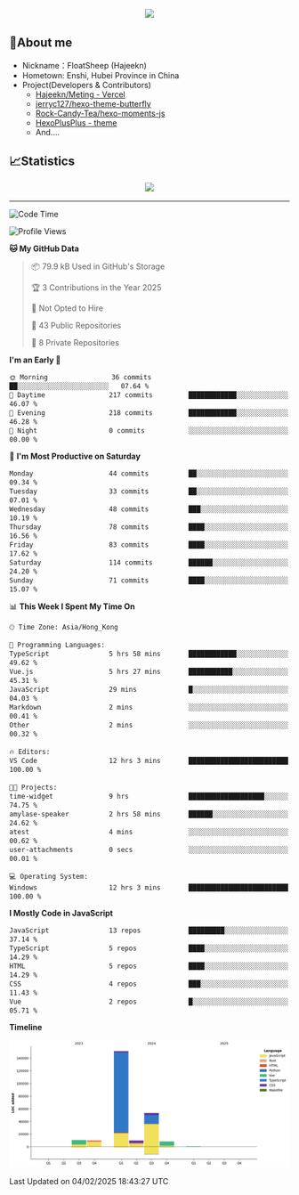 <p align="center">
   <a href="https://git.io/typing-svg"><img src="https://readme-typing-svg.demolab.com?font=Fira+Code&pause=1000&color=F7DD11&center=true&vCenter=true&width=435&lines=Floating+in+the+clouds~;I'm+glad+to+meet+you+again" /></a>
</p>

## 🥱About me

- Nickname：FloatSheep (Hajeekn)
- Hometown: Enshi, Hubei Province in China
- Project(Developers & Contributors)
   - [Hajeekn/Meting - Vercel](https://github.com/hajeekn/vercel-meting)
   - [jerryc127/hexo-theme-butterfly](https://github.com/jerryc127/hexo-theme-butterfly)
   - [Rock-Candy-Tea/hexo-moments-js](https://github.com/Rock-Candy-Tea/hexo-moments-js)
   - [HexoPlusPlus - theme](https://github.com/HexoPlusPlus/HexoPlusPlus)
   - And....


## 📈Statistics

<div align="center">
<img src="https://github-readme-stats-git-masterrstaa-rickstaa.vercel.app/api?username=FloatSheep" />
</div>

---

<!--START_SECTION:waka-->
![Code Time](http://img.shields.io/badge/Code%20Time-296%20hrs-blue)

![Profile Views](http://img.shields.io/badge/Profile%20Views-0-blue)

**🐱 My GitHub Data** 

> 📦 79.9 kB Used in GitHub's Storage 
 > 
> 🏆 3 Contributions in the Year 2025
 > 
> 🚫 Not Opted to Hire
 > 
> 📜 43 Public Repositories 
 > 
> 🔑 8 Private Repositories 
 > 
**I'm an Early 🐤** 

```text
🌞 Morning                36 commits          ██░░░░░░░░░░░░░░░░░░░░░░░   07.64 % 
🌆 Daytime                217 commits         ████████████░░░░░░░░░░░░░   46.07 % 
🌃 Evening                218 commits         ████████████░░░░░░░░░░░░░   46.28 % 
🌙 Night                  0 commits           ░░░░░░░░░░░░░░░░░░░░░░░░░   00.00 % 
```
📅 **I'm Most Productive on Saturday** 

```text
Monday                   44 commits          ██░░░░░░░░░░░░░░░░░░░░░░░   09.34 % 
Tuesday                  33 commits          ██░░░░░░░░░░░░░░░░░░░░░░░   07.01 % 
Wednesday                48 commits          ███░░░░░░░░░░░░░░░░░░░░░░   10.19 % 
Thursday                 78 commits          ████░░░░░░░░░░░░░░░░░░░░░   16.56 % 
Friday                   83 commits          ████░░░░░░░░░░░░░░░░░░░░░   17.62 % 
Saturday                 114 commits         ██████░░░░░░░░░░░░░░░░░░░   24.20 % 
Sunday                   71 commits          ████░░░░░░░░░░░░░░░░░░░░░   15.07 % 
```


📊 **This Week I Spent My Time On** 

```text
🕑︎ Time Zone: Asia/Hong_Kong

💬 Programming Languages: 
TypeScript               5 hrs 58 mins       ████████████░░░░░░░░░░░░░   49.62 % 
Vue.js                   5 hrs 27 mins       ███████████░░░░░░░░░░░░░░   45.31 % 
JavaScript               29 mins             █░░░░░░░░░░░░░░░░░░░░░░░░   04.03 % 
Markdown                 2 mins              ░░░░░░░░░░░░░░░░░░░░░░░░░   00.41 % 
Other                    2 mins              ░░░░░░░░░░░░░░░░░░░░░░░░░   00.32 % 

🔥 Editors: 
VS Code                  12 hrs 3 mins       █████████████████████████   100.00 % 

🐱‍💻 Projects: 
time-widget              9 hrs               ███████████████████░░░░░░   74.75 % 
amylase-speaker          2 hrs 58 mins       ██████░░░░░░░░░░░░░░░░░░░   24.62 % 
atest                    4 mins              ░░░░░░░░░░░░░░░░░░░░░░░░░   00.62 % 
user-attachments         0 secs              ░░░░░░░░░░░░░░░░░░░░░░░░░   00.01 % 

💻 Operating System: 
Windows                  12 hrs 3 mins       █████████████████████████   100.00 % 
```

**I Mostly Code in JavaScript** 

```text
JavaScript               13 repos            █████████░░░░░░░░░░░░░░░░   37.14 % 
TypeScript               5 repos             ████░░░░░░░░░░░░░░░░░░░░░   14.29 % 
HTML                     5 repos             ████░░░░░░░░░░░░░░░░░░░░░   14.29 % 
CSS                      4 repos             ███░░░░░░░░░░░░░░░░░░░░░░   11.43 % 
Vue                      2 repos             █░░░░░░░░░░░░░░░░░░░░░░░░   05.71 % 
```



**Timeline**

![Lines of Code chart](https://raw.githubusercontent.com/FloatSheep/FloatSheep/main/assets/bar_graph.png)


 Last Updated on 04/02/2025 18:43:27 UTC
<!--END_SECTION:waka-->

